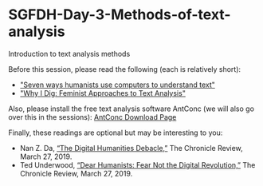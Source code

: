 # SGFDH-Day-3-Methods-of-text-analysis
Introduction to text analysis methods

Before this session, please read the following (each is relatively short):

* ["Seven ways humanists use computers to understand text"](https://tedunderwood.com/2015/06/04/seven-ways-humanists-are-using-computers-to-understand-text/)
* ["Why I Dig: Feminist Approaches to Text Analysis"](http://dhdebates.gc.cuny.edu/debates/text/97)

Also, please install the free text analysis software AntConc (we will also go over this in the sessions): [AntConc Download Page](http://www.laurenceanthony.net/software/antconc/)

Finally, these readings are optional but may be interesting to you:

* Nan Z. Da, [“The Digital Humanities Debacle,”](https://www.chronicle.com/article/The-Digital-Humanities-Debacle/245986) The Chronicle Review, March 27, 2019.
* Ted Underwood, [“Dear Humanists: Fear Not the Digital Revolution,”](https://www.chronicle.com/article/Dear-Humanists-Fear-Not-the/245987/) The Chronicle Review, March 27, 2019.
